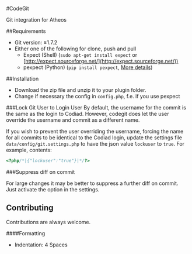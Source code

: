#CodeGit

Git integration for Atheos

##Requirements
- Git version: ≥1.7.2
- Either one of the following for clone, push and pull
  - Expect (Shell) (`sudo apt-get install expect` or [http://expect.sourceforge.net/](http://expect.sourceforge.net/))
  - pexpect (Python) (`pip install pexpect`, [More details](https://github.com/pexpect/pexpect))

##Installation

- Download the zip file and unzip it to your plugin folder.
- Change if necessary the config in `config.php`, f.e. if you use pexpect

###Lock Git User to Login User
By default, the username for the commit is the same as the login to Codiad. However, codegit does let the user override the username and commit as a different name. 

If you wish to prevent the user overriding the username, forcing the name for all commits to be identical to the Codiad login, update the settings file `data/config/git.settings.php` to have the json value `lockuser` to `true`. For example, contents:

````php
<?php/*|{"lockuser":"true"}|*/?>
```` 

###Suppress diff on commit

For large changes it may be better to suppress a further diff on commit. Just activate the option in the settings.

## Contributing

Contributions are always welcome.  

####Formatting
- Indentation: 4 Spaces